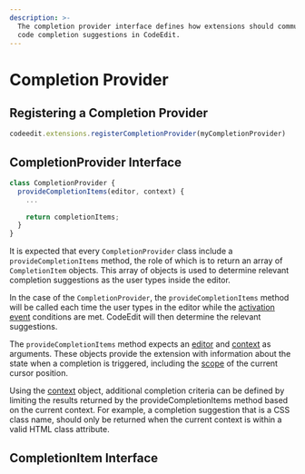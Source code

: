 ```yaml
---
description: >-
  The completion provider interface defines how extensions should communicate
  code completion suggestions in CodeEdit.
---
```


# Completion Provider

## Registering a Completion Provider

```javascript
codeedit.extensions.registerCompletionProvider(myCompletionProvider)
```

## CompletionProvider Interface

```javascript
class CompletionProvider {
  provideCompletionItems(editor, context) {
    ...
    
    return completionItems;
  }
}
```

It is expected that every `CompletionProvider` class include a `provideCompletionItems` method, the role of which is to return an array of `CompletionItem` objects. This array of objects is used to determine relevant completion suggestions as the user types inside the editor.

In the case of the `CompletionProvider`, the `provideCompletionItems` method will be called each time the user types in the editor while the [activation event](../activation-events.md) conditions are met. CodeEdit will then determine the relevant suggestions.

The `provideCompletionItems` method expects an [editor](editor.md) and [context](context.md) as arguments. These objects provide the extension with information about the state when a completion is triggered, including the [scope](scope.md) of the current cursor position.

Using the [context](context.md) object, additional completion criteria can be defined by limiting the results returned by the provideCompletionItems method based on the current context. For example, a completion suggestion that is a CSS class name, should only be returned when the current context is within a valid HTML class attribute.

## CompletionItem Interface


